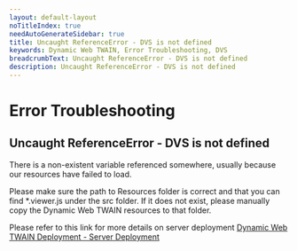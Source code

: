 ```yaml
---
layout: default-layout
noTitleIndex: true
needAutoGenerateSidebar: true
title: Uncaught ReferenceError - DVS is not defined
keywords: Dynamic Web TWAIN, Error Troubleshooting, DVS
breadcrumbText: Uncaught ReferenceError - DVS is not defined
description: Uncaught ReferenceError - DVS is not defined
---
```


# Error Troubleshooting

## Uncaught ReferenceError - DVS is not defined

There is a non-existent variable referenced somewhere, usually because our resources have failed to load.

Please make sure the path to Resources folder is correct and that you can find \*.viewer.js under the src folder. If it does not exist, please manually copy the Dynamic Web TWAIN resources to that folder.

Please refer to this link for more details on server deployment <a href="https://www.dynamsoft.com/web-twain/docs-archive/v17.2.1/indepth/deployment/server.html" target="_blank">Dynamic Web TWAIN Deployment - Server Deployment</a>
